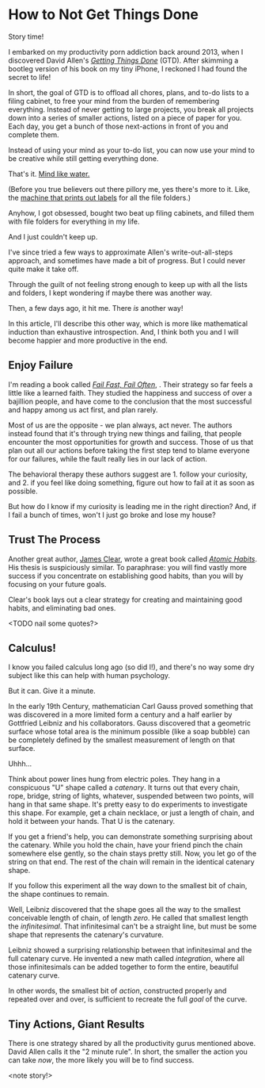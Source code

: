 How to Not Get Things Done
==========================

Story time!

I embarked on my productivity porn addiction back around 2013, when I discovered David Allen's [_Getting Things Done_](LINK) (GTD).  After skimming a bootleg version of his book on my tiny iPhone, I reckoned I had found the secret to life!

In short, the goal of GTD is to offload all chores, plans, and to-do lists to a filing cabinet, to free your mind from the burden of remembering everything.  Instead of never getting to large projects, you break all projects down into a series of smaller actions, listed on a piece of paper for you.  Each day, you get a bunch of those next-actions in front of you and complete them.

Instead of using your mind as your to-do list, you can now use your mind to be creative while still getting everything done.

That's it.  [Mind like water.](LINK)

(Before you true believers out there pillory me, yes there's more to it.  Like, the [machine that prints out labels](LINK) for all the file folders.)

Anyhow, I got obsessed, bought two beat up filing cabinets, and filled them with file folders for everything in my life.

And I just couldn't keep up.

I've since tried a few ways to approximate Allen's write-out-all-steps approach, and sometimes have made a bit of progress.  But I could never quite make it take off.

Through the guilt of not feeling strong enough to keep up with all the lists and folders, I kept wondering if maybe there was another way.

Then, a few days ago, it hit me.  There _is_ another way!

In this article, I'll describe this other way, which is more like mathematical induction than exhaustive introspection.  And, I think both you and I will become happier and more productive in the end.

## Enjoy Failure

I'm reading a book called [_Fail Fast, Fail Often_](LINK), <TODO by A B and C D>.  Their strategy so far feels a little like a learned faith.  They studied the happiness and success of over a bajillion people, and have come to the conclusion that the most successful and happy among us act first, and plan rarely.

Most of us are the opposite - we plan always, act never.  The authors instead found that it's through trying new things and failing, that people encounter the most opportunities for growth and success.  Those of us that plan out all our actions before taking the first step tend to blame everyone for our failures, while the fault really lies in our lack of action.

The behavioral therapy these authors suggest are 1. follow your curiosity, and 2. if you feel like doing something, figure out how to fail at it as soon as possible.

But how do I know if my curiosity is leading me in the right direction?  And, if I fail a bunch of times, won't I just go broke and lose my house?

## Trust The Process

Another great author, [James Clear](LINK), wrote a great book called [_Atomic Habits_](LINK).  His thesis is suspiciously similar.  To paraphrase:  you will find vastly more success if you concentrate on establishing good habits, than you will by focusing on your future goals.

Clear's book lays out a clear strategy for creating and maintaining good habits, and eliminating bad ones.

<TODO nail some quotes?>

## Calculus!

I know you failed calculus long ago (so did I!), and there's no way some dry subject like this can help with human psychology.

But it can.  Give it a minute.

In the early 19th Century, mathematician Carl Gauss proved something that was discovered in a more limited form a century and a half earlier by Gottfried Leibniz and his collaborators.  Gauss discovered that a geometric surface whose total area is the minimum possible (like a soap bubble) can be completely defined by the smallest measurement of length on that surface.

Uhhh...

Think about power lines hung from electric poles.  They hang in a conspicuous "U" shape called a _catenary_.  It turns out that every chain, rope, bridge, string of lights, whatever, suspended between two points, will hang in that same shape.  It's pretty easy to do experiments to investigate this shape.  For example, get a chain necklace, or just a length of chain, and hold it between your hands.  That U is the catenary.

If you get a friend's help, you can demonstrate something surprising about the catenary.  While you hold the chain, have your friend pinch the chain somewhere else gently, so the chain stays pretty still.  Now, you let go of the string on that end.  The rest of the chain will remain in the identical catenary shape.

If you follow this experiment all the way down to the smallest bit of chain, the shape continues to remain.

Well, Leibniz discovered that the shape goes all the way to the smallest conceivable length of chain, of length _zero_.  He called that smallest length the _infinitesimal_.  That infinitesimal can't be a straight line, but must be some shape that represents the catenary's curvature.

Leibniz showed a surprising relationship between that infinitesimal and the full catenary curve.  He invented a new math called _integration_, where all those infinitesimals can be added together to form the entire, beautiful catenary curve.

In other words, the smallest bit of _action_, constructed properly and repeated over and over, is sufficient to recreate the full _goal_ of the curve.

## Tiny Actions, Giant Results

There is one strategy shared by all the productivity gurus mentioned above.  David Allen calls it the "2 minute rule".  In short, the smaller the action you can take _now_, the more likely you will be to find success.

<note story!>
